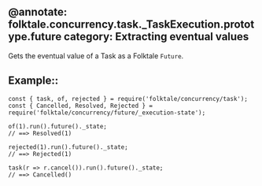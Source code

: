 @annotate: folktale.concurrency.task._TaskExecution.prototype.future
category: Extracting eventual values
---

Gets the eventual value of a Task as a Folktale `Future`.


## Example::

    const { task, of, rejected } = require('folktale/concurrency/task');
    const { Cancelled, Resolved, Rejected } = require('folktale/concurrency/future/_execution-state');
    
    of(1).run().future()._state;
    // ==> Resolved(1)
    
    rejected(1).run().future()._state;
    // ==> Rejected(1)
    
    task(r => r.cancel()).run().future()._state;
    // ==> Cancelled()
